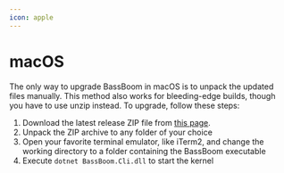 ```yaml
---
icon: apple
---
```


# macOS

The only way to upgrade BassBoom in macOS is to unpack the updated files manually. This method also works for bleeding-edge builds, though you have to use unzip instead. To upgrade, follow these steps:

1. Download the latest release ZIP file from [this page](https://github.com/Aptivi/BassBoom/releases).
2. Unpack the ZIP archive to any folder of your choice
3. Open your favorite terminal emulator, like iTerm2, and change the working directory to a folder containing the BassBoom executable
4. Execute `dotnet BassBoom.Cli.dll` to start the kernel
